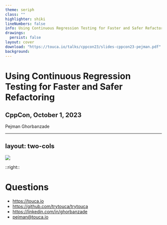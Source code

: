 ```yaml
---
theme: seriph
class: ""
highlighter: shiki
lineNumbers: false
info: Using Continuous Regression Testing for Faster and Safer Refactoring
drawings:
  persist: false
layout: cover
download: "https://touca.io/talks/cppcon23/slides-cppcon23-pejman.pdf"
background:
---
```


# Using Continuous Regression Testing for Faster and Safer Refactoring

## CppCon, October 1, 2023

Pejman Ghorbanzade

<style>
h1 {
  font-size: 1.75rem !important;
}
h2 {
  font-size: 1.25rem !important;
}
</style>

---
layout: two-cols
---

<div class="h-full grid place-content-center">
<div class="m-24">
<img border="rounded-full" src="/img/pejman.jpg" />
</div>
</div>

::right::

<div class="h-full pl-16">
<div class="h-24" />

# Questions

<div class="h-8" />

- https://touca.io
- https://github.com/trytouca/trytouca
- https://linkedin.com/in/ghorbanzade
- [pejman@touca.io](mailto:pejman@touca.io)

</div>
